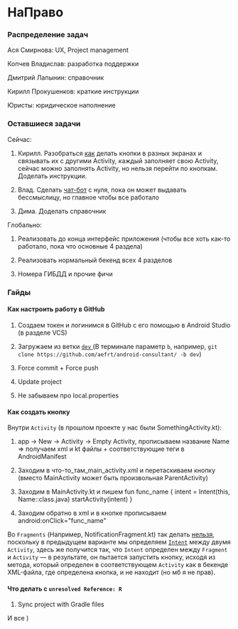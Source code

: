 # НаПраво

### Распределение задач

Ася Смирнова: UX, Project management

Копчев Владислав: разработка поддержки

Дмитрий Лапынин: справочник

Кирилл Прокушенков: краткие инструкции 

Юристы: юридическое наполнение

### Оставшиеся задачи

Сейчас:

1. Кирилл. Разобраться [как](https://www.youtube.com/watch?v=4pevVON0v-U&t=1627s) делать кнопки в разных экранах и связывать их с другими Activity, каждый заполняет свою Activity, сейчас можно заполнять Activity, но нельзя перейти по кнопкам. Доделать инструкции. 

2. Влад. Сделать [чат-бот](https://www.youtube.com/watch?v=gFtajvZajrg) с нуля, пока он может выдавать бессмыслицу, но главное чтобы все работало

3. Дима. Доделать справочник

Глобально:

1. Реализовать до конца интерфейс приложения (чтобы все хоть как-то работало, пока что основные 4 раздела)

2. Реализовать нормальный бекенд всех 4 разделов

3. Номера ГИБДД и прочие фичи

### Гайды

#### Как настроить работу в GitHub

1. Создаем токен и логинимся в GitHub с его помощью в Android Studio (в разделе VCS)

2. Загружаем из ветки [`dev` ](https://github.com/aefrt/android-consultant/tree/dev) (В терминале параметр `b`, например, `git clone https://github.com/aefrt/android-consultant/ -b dev`) 

3. Force commit + Force push 

4. Update project

5. Не забываем про local.properties

#### Как создать кнопку

Внутри `Activity` (в прошлом проекте у нас были SomethingActivity.kt):

1. app -> New -> Activity -> Empty Activity, прописываем название Name => получаем xml и kt файлы + соответствующие теги в AndroidManifest

2. Заходим в что-то_там_main_activity.xml и перетаскиваем кнопку (вместо MainActivity может быть произвольная ParentActivity)

3. Заходим в MainActivity.kt и пишем fun func_name { intent = Intent(this, Name::class.java)
        startActivity(intent) }
        
4. Заходим обратно в xml и в кнопке прописываем android:onClick="func_name"

Во `Fragments` (Например, NotificationFragment.kt) так делать [нельзя](https://developer.android.com/guide/topics/ui/controls/button#ClickListener), поскольку в предыдущем варианте мы определяем [`Intent`](https://stackoverflow.com/questions/14139774/android-app-crashing-fragment-and-xml-onclick) между двумя `Activity`, здесь же получится так, что `Intent` определен между `Fragment` и `Activity` — в результате, он пытается запустить кнопку, исходя из метода, который определен в соответствующем `Activity` как в бекенде XML-файла, где определена кнопка, и не находит (но мб я не прав). 

#### Что делать с `unresolved Reference: R`

1. Sync project with Gradle files

И все )
